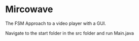 # Mircowave

The FSM Approach to a video player with a GUI.

Navigate to the start folder in the src folder and run Main.java

